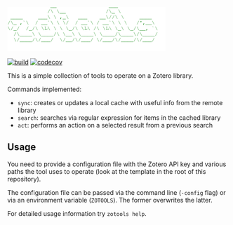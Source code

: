 ![zotools logo](logo.png)

[![build](https://github.com/acidghost/zotools/actions/workflows/ci.yml/badge.svg)](https://github.com/acidghost/zotools/actions/workflows/ci.yml)
[![codecov](https://codecov.io/gh/acidghost/zotools/branch/main/graph/badge.svg?token=EXOHWAJHWW)](https://codecov.io/gh/acidghost/zotools)

This is a simple collection of tools to operate on a Zotero library.

Commands implemented:
- `sync`: creates or updates a local cache with useful info from the remote library
- `search`: searches via regular expression for items in the cached library
- `act`: performs an action on a selected result from a previous search

## Usage

You need to provide a configuration file with the Zotero API key and various
paths the tool uses to operate (look at the template in the root of this
repository).

The configuration file can be passed via the command line (`-config` flag) or
via an environment variable (`ZOTOOLS`). The former overwrites the latter.

For detailed usage information try `zotools help`.
